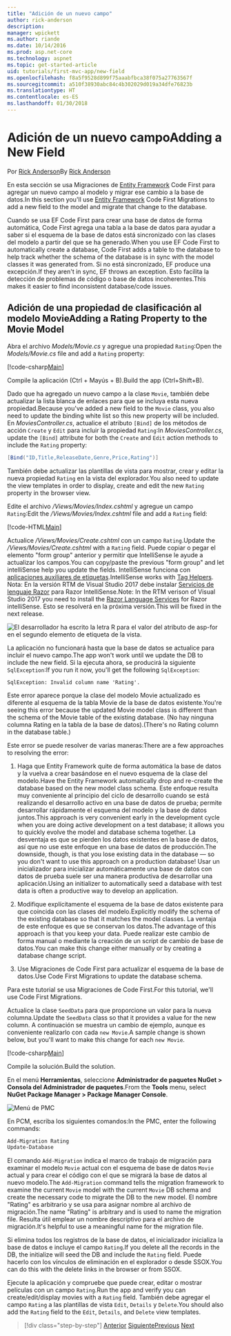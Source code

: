 ```yaml
---
title: "Adición de un nuevo campo"
author: rick-anderson
description: 
manager: wpickett
ms.author: riande
ms.date: 10/14/2016
ms.prod: asp.net-core
ms.technology: aspnet
ms.topic: get-started-article
uid: tutorials/first-mvc-app/new-field
ms.openlocfilehash: f8a5f9528d899f75aaabfbca38f075a27763567f
ms.sourcegitcommit: a510f38930abc84c4b302029d019a34dfe76823b
ms.translationtype: HT
ms.contentlocale: es-ES
ms.lasthandoff: 01/30/2018
---
```

# <a name="adding-a-new-field"></a><span data-ttu-id="23554-102">Adición de un nuevo campo</span><span class="sxs-lookup"><span data-stu-id="23554-102">Adding a New Field</span></span>

<span data-ttu-id="23554-103">Por [Rick Anderson](https://twitter.com/RickAndMSFT)</span><span class="sxs-lookup"><span data-stu-id="23554-103">By [Rick Anderson](https://twitter.com/RickAndMSFT)</span></span>

<span data-ttu-id="23554-104">En esta sección se usa Migraciones de [Entity Framework](https://docs.microsoft.com/ef/core/get-started/aspnetcore/new-db) Code First para agregar un nuevo campo al modelo y migrar ese cambio a la base de datos.</span><span class="sxs-lookup"><span data-stu-id="23554-104">In this section you'll use [Entity Framework](https://docs.microsoft.com/ef/core/get-started/aspnetcore/new-db) Code First Migrations to add a new field to the model and migrate that change to the database.</span></span>

<span data-ttu-id="23554-105">Cuando se usa EF Code First para crear una base de datos de forma automática, Code First agrega una tabla a la base de datos para ayudar a saber si el esquema de la base de datos está sincronizado con las clases del modelo a partir del que se ha generado.</span><span class="sxs-lookup"><span data-stu-id="23554-105">When you use EF Code First to automatically create a database, Code First adds a table to the database to help track whether the schema of the database is in sync with the model classes it was generated from.</span></span> <span data-ttu-id="23554-106">Si no está sincronizado, EF produce una excepción.</span><span class="sxs-lookup"><span data-stu-id="23554-106">If they aren't in sync, EF throws an exception.</span></span> <span data-ttu-id="23554-107">Esto facilita la detección de problemas de código o base de datos incoherentes.</span><span class="sxs-lookup"><span data-stu-id="23554-107">This makes it easier to find inconsistent database/code issues.</span></span>

## <a name="adding-a-rating-property-to-the-movie-model"></a><span data-ttu-id="23554-108">Adición de una propiedad de clasificación al modelo Movie</span><span class="sxs-lookup"><span data-stu-id="23554-108">Adding a Rating Property to the Movie Model</span></span>

<span data-ttu-id="23554-109">Abra el archivo *Models/Movie.cs* y agregue una propiedad `Rating`:</span><span class="sxs-lookup"><span data-stu-id="23554-109">Open the *Models/Movie.cs* file and add a `Rating` property:</span></span>

[!code-csharp[Main](start-mvc/sample/MvcMovie/Models/MovieDateRating.cs?highlight=11&range=7-18)]

<span data-ttu-id="23554-110">Compile la aplicación (Ctrl + Mayús + B).</span><span class="sxs-lookup"><span data-stu-id="23554-110">Build the app (Ctrl+Shift+B).</span></span>

<span data-ttu-id="23554-111">Dado que ha agregado un nuevo campo a la clase `Movie`, también debe actualizar la lista blanca de enlaces para que se incluya esta nueva propiedad.</span><span class="sxs-lookup"><span data-stu-id="23554-111">Because you've added a new field to the `Movie` class, you also need to update the binding white list so this new property will be included.</span></span> <span data-ttu-id="23554-112">En *MoviesController.cs*, actualice el atributo `[Bind]` de los métodos de acción `Create` y `Edit` para incluir la propiedad `Rating`:</span><span class="sxs-lookup"><span data-stu-id="23554-112">In *MoviesController.cs*, update the `[Bind]` attribute for both the `Create` and `Edit` action methods to include the `Rating` property:</span></span>

```csharp
[Bind("ID,Title,ReleaseDate,Genre,Price,Rating")]
   ```

<span data-ttu-id="23554-113">También debe actualizar las plantillas de vista para mostrar, crear y editar la nueva propiedad `Rating` en la vista del explorador.</span><span class="sxs-lookup"><span data-stu-id="23554-113">You also need to update the view templates in order to display, create and edit the new `Rating` property in the browser view.</span></span>

<span data-ttu-id="23554-114">Edite el archivo */Views/Movies/Index.cshtml* y agregue un campo `Rating`:</span><span class="sxs-lookup"><span data-stu-id="23554-114">Edit the */Views/Movies/Index.cshtml* file and add a `Rating` field:</span></span>

[!code-HTML[Main](start-mvc/sample/MvcMovie/Views/Movies/IndexGenreRating.cshtml?highlight=17,39&range=24-64)]

<span data-ttu-id="23554-115">Actualice */Views/Movies/Create.cshtml* con un campo `Rating`.</span><span class="sxs-lookup"><span data-stu-id="23554-115">Update the */Views/Movies/Create.cshtml* with a `Rating` field.</span></span> <span data-ttu-id="23554-116">Puede copiar o pegar el elemento "form group" anterior y permitir que IntelliSense le ayude a actualizar los campos.</span><span class="sxs-lookup"><span data-stu-id="23554-116">You can copy/paste the previous "form group" and let intelliSense help you update the fields.</span></span> <span data-ttu-id="23554-117">IntelliSense funciona con [aplicaciones auxiliares de etiquetas](xref:mvc/views/tag-helpers/intro).</span><span class="sxs-lookup"><span data-stu-id="23554-117">IntelliSense works with [Tag Helpers](xref:mvc/views/tag-helpers/intro).</span></span> <span data-ttu-id="23554-118">Nota: En la versión RTM de Visual Studio 2017 debe instalar [Servicios de lenguaje Razor](https://marketplace.visualstudio.com/items?itemName=ms-madsk.RazorLanguageServices) para Razor IntelliSense.</span><span class="sxs-lookup"><span data-stu-id="23554-118">Note: In the RTM verison of Visual Studio 2017 you need to install the [Razor Language Services](https://marketplace.visualstudio.com/items?itemName=ms-madsk.RazorLanguageServices) for Razor intelliSense.</span></span> <span data-ttu-id="23554-119">Esto se resolverá en la próxima versión.</span><span class="sxs-lookup"><span data-stu-id="23554-119">This will be fixed in the next release.</span></span>

![El desarrollador ha escrito la letra R para el valor del atributo de asp-for en el segundo elemento de etiqueta de la vista.](new-field/_static/cr.png)

<span data-ttu-id="23554-123">La aplicación no funcionará hasta que la base de datos se actualice para incluir el nuevo campo.</span><span class="sxs-lookup"><span data-stu-id="23554-123">The app won't work until we update the DB to include the new field.</span></span> <span data-ttu-id="23554-124">Si la ejecuta ahora, se producirá la siguiente `SqlException`:</span><span class="sxs-lookup"><span data-stu-id="23554-124">If you run it now, you'll get the following `SqlException`:</span></span>

`SqlException: Invalid column name 'Rating'.`

<span data-ttu-id="23554-125">Este error aparece porque la clase del modelo Movie actualizado es diferente al esquema de la tabla Movie de la base de datos existente.</span><span class="sxs-lookup"><span data-stu-id="23554-125">You're seeing this error because the updated Movie model class is different than the schema of the Movie table of the existing database.</span></span> <span data-ttu-id="23554-126">(No hay ninguna columna Rating en la tabla de la base de datos).</span><span class="sxs-lookup"><span data-stu-id="23554-126">(There's no Rating column in the database table.)</span></span>

<span data-ttu-id="23554-127">Este error se puede resolver de varias maneras:</span><span class="sxs-lookup"><span data-stu-id="23554-127">There are a few approaches to resolving the error:</span></span>

1. <span data-ttu-id="23554-128">Haga que Entity Framework quite de forma automática la base de datos y la vuelva a crear basándose en el nuevo esquema de la clase del modelo.</span><span class="sxs-lookup"><span data-stu-id="23554-128">Have the Entity Framework automatically drop and re-create the database based on the new model class schema.</span></span> <span data-ttu-id="23554-129">Este enfoque resulta muy conveniente al principio del ciclo de desarrollo cuando se está realizando el desarrollo activo en una base de datos de prueba; permite desarrollar rápidamente el esquema del modelo y la base de datos juntos.</span><span class="sxs-lookup"><span data-stu-id="23554-129">This approach is very convenient early in the development cycle when you are doing active development on a test database; it allows you to quickly evolve the model and database schema together.</span></span> <span data-ttu-id="23554-130">La desventaja es que se pierden los datos existentes en la base de datos, así que no use este enfoque en una base de datos de producción.</span><span class="sxs-lookup"><span data-stu-id="23554-130">The downside, though, is that you lose existing data in the database — so you don't want to use this approach on a production database!</span></span> <span data-ttu-id="23554-131">Usar un inicializador para inicializar automáticamente una base de datos con datos de prueba suele ser una manera productiva de desarrollar una aplicación.</span><span class="sxs-lookup"><span data-stu-id="23554-131">Using an initializer to automatically seed a database with test data is often a productive way to develop an application.</span></span>

2. <span data-ttu-id="23554-132">Modifique explícitamente el esquema de la base de datos existente para que coincida con las clases del modelo.</span><span class="sxs-lookup"><span data-stu-id="23554-132">Explicitly modify the schema of the existing database so that it matches the model classes.</span></span> <span data-ttu-id="23554-133">La ventaja de este enfoque es que se conservan los datos.</span><span class="sxs-lookup"><span data-stu-id="23554-133">The advantage of this approach is that you keep your data.</span></span> <span data-ttu-id="23554-134">Puede realizar este cambio de forma manual o mediante la creación de un script de cambio de base de datos.</span><span class="sxs-lookup"><span data-stu-id="23554-134">You can make this change either manually or by creating a database change script.</span></span>

3. <span data-ttu-id="23554-135">Use Migraciones de Code First para actualizar el esquema de la base de datos.</span><span class="sxs-lookup"><span data-stu-id="23554-135">Use Code First Migrations to update the database schema.</span></span>

<span data-ttu-id="23554-136">Para este tutorial se usa Migraciones de Code First.</span><span class="sxs-lookup"><span data-stu-id="23554-136">For this tutorial, we'll use Code First Migrations.</span></span>

<span data-ttu-id="23554-137">Actualice la clase `SeedData` para que proporcione un valor para la nueva columna.</span><span class="sxs-lookup"><span data-stu-id="23554-137">Update the `SeedData` class so that it provides a value for the new column.</span></span> <span data-ttu-id="23554-138">A continuación se muestra un cambio de ejemplo, aunque es conveniente realizarlo con cada `new Movie`.</span><span class="sxs-lookup"><span data-stu-id="23554-138">A sample change is shown below, but you'll want to make this change for each `new Movie`.</span></span>

[!code-csharp[Main](start-mvc/sample/MvcMovie/Models/SeedDataRating.cs?name=snippet1&highlight=6)]

<span data-ttu-id="23554-139">Compile la solución.</span><span class="sxs-lookup"><span data-stu-id="23554-139">Build the solution.</span></span>

<span data-ttu-id="23554-140">En el menú **Herramientas**, seleccione **Administrador de paquetes NuGet > Consola del Administrador de paquetes**.</span><span class="sxs-lookup"><span data-stu-id="23554-140">From the **Tools** menu, select **NuGet Package Manager > Package Manager Console**.</span></span>

  ![Menú de PMC](adding-model/_static/pmc.png)

<span data-ttu-id="23554-142">En PCM, escriba los siguientes comandos:</span><span class="sxs-lookup"><span data-stu-id="23554-142">In the PMC, enter the following commands:</span></span>

```powershell
Add-Migration Rating
Update-Database
```

<span data-ttu-id="23554-143">El comando `Add-Migration` indica el marco de trabajo de migración para examinar el modelo `Movie` actual con el esquema de base de datos `Movie` actual y para crear el código con el que se migrará la base de datos al nuevo modelo.</span><span class="sxs-lookup"><span data-stu-id="23554-143">The `Add-Migration` command tells the migration framework to examine the current `Movie` model with the current `Movie` DB schema and create the necessary code to migrate the DB to the new model.</span></span> <span data-ttu-id="23554-144">El nombre "Rating" es arbitrario y se usa para asignar nombre al archivo de migración.</span><span class="sxs-lookup"><span data-stu-id="23554-144">The name "Rating" is arbitrary and is used to name the migration file.</span></span> <span data-ttu-id="23554-145">Resulta útil emplear un nombre descriptivo para el archivo de migración.</span><span class="sxs-lookup"><span data-stu-id="23554-145">It's helpful to use a meaningful name for the migration file.</span></span>

<span data-ttu-id="23554-146">Si elimina todos los registros de la base de datos, el inicializador inicializa la base de datos e incluye el campo `Rating`.</span><span class="sxs-lookup"><span data-stu-id="23554-146">If you delete all the records in the DB, the initialize will seed the DB and include the `Rating` field.</span></span> <span data-ttu-id="23554-147">Puede hacerlo con los vínculos de eliminación en el explorador o desde SSOX.</span><span class="sxs-lookup"><span data-stu-id="23554-147">You can do this with the delete links in the browser or from SSOX.</span></span>

<span data-ttu-id="23554-148">Ejecute la aplicación y compruebe que puede crear, editar o mostrar películas con un campo `Rating`.</span><span class="sxs-lookup"><span data-stu-id="23554-148">Run the app and verify you can create/edit/display movies with a `Rating` field.</span></span> <span data-ttu-id="23554-149">También debe agregar el campo `Rating` a las plantillas de vista `Edit`, `Details` y `Delete`.</span><span class="sxs-lookup"><span data-stu-id="23554-149">You should also add the `Rating` field to the `Edit`, `Details`, and `Delete` view templates.</span></span>

>[!div class="step-by-step"]
<span data-ttu-id="23554-150">[Anterior](search.md)
[Siguiente](validation.md)</span><span class="sxs-lookup"><span data-stu-id="23554-150">[Previous](search.md)
[Next](validation.md)</span></span>  
